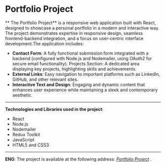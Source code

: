 # Portfolio Project

** The Portfolio Project** is a responsive web application built with React, designed to showcase a personal portfolio in a modern and interactive way. The project demonstrates expertise in responsive design, seamless frontend-backend integration, and a focus on user-centric interface development.The application includes:

* **Contact Form**: 
A fully functional submission form integrated with a backend (configured with Node.js and Nodemailer, using OAuth2 for secure email functionality).
Projects Section: 
A dedicated area displaying key projects, highlighting skills and achievements.
* **External Links**: 
Easy navigation to important platforms such as LinkedIn, GitHub, and other relevant sites.
* **Interactive Text and Design**: 
Engaging and dynamic content that enhances user experience while maintaining a sleek and contemporary aesthetic.

---

**Technologies and Libraries used in the project**:

* React
* Node.js
* Nodemailer
* Redux Toolkit
* JavaScript
* HTML5 and CSS3

----
  
  **ENG**: The project is available at the following address:
*[Portfolio Project](https://anjax1999.github.io/portfolio-project/)* .
